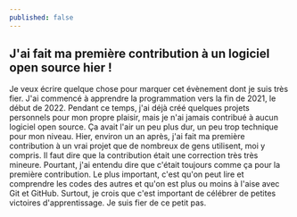 ```yaml
---
published: false
---
```

## J'ai fait ma première contribution à un logiciel open source hier !

Je veux écrire quelque chose pour marquer cet évènement dont je suis très fier. J'ai commencé à apprendre la programmation vers la fin de 2021, le début de 2022. Pendant ce temps, j'ai déjà créé quelques projets personnels pour mon propre plaisir, mais je n'ai jamais contribué à aucun logiciel open source. Ça avait l'air un peu plus dur, un peu trop technique pour mon niveau. Hier, environ un an après, j'ai fait ma première contribution à un vrai projet que de nombreux de gens utilisent, moi y compris. Il faut dire que la contribution était une correction très très mineure. Pourtant, j'ai entendu dire que c'était toujours comme ça pour la première contribution. Le plus important, c'est qu'on peut lire et comprendre les codes des autres et qu'on est plus ou moins à l'aise avec Git et GitHub. Surtout, je crois que c'est important de célébrer de petites victoires d'apprentissage. Je suis fier de ce petit pas.
